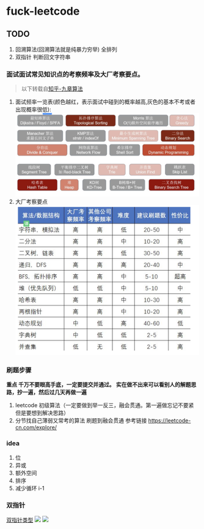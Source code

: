 # fuck-leetcode
## TODO
1. 回溯算法(回溯算法就是纯暴力穷举) 全排列
2. 双指针 判断回文字符串
### 面试面试常见知识点的考察频率及大厂考察要点。

> 以下转载自[知乎-九章算法](https://www.zhihu.com/question/36738189/answer/1240179104)
1. 面试频率一览表(颜色越红，表示面试中碰到的概率越高,灰色的基本不考或者出现概率很低):
![](images/b01647135329b20147a3d15c81d295c6b42e888b694c913b95560128a8c2bedc.png)  
2. 大厂考察要点
![大厂算法只是点](images/09c07c580d32df5215526bbccb61bdd4cc13dd0a4d3f3e5485b6056b9cd3bea8.png)  

### 刷题步骤
**重点 千万不要眼高手底，一定要提交并通过。**
**实在做不出来可以看别人的解题思路，抄一遍，然后过几天再做一遍**
1. leetcode 初级算法（一定要做到举一反三，融会贯通。第一遍做忘记不要紧但是要想到解决思路）
2. 分节找自己薄弱又常考的算法 刷题到融会贯通 参考链接 https://leetcode-cn.com/explore/

### idea
1. 位
2. 异或
3. 额外空间
4. 排序
5. 减少循环 i-1

### 双指针
[双指针类型](https://www.cnblogs.com/bonelee/p/11789330.html)
![](2020-06-30-21-08-32.png)
![](2020-06-30-21-10-10.png)
